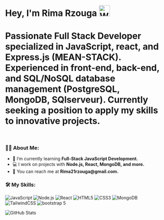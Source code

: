  <h1><b>Hey, I'm Rima Rzouga</b> <img src="https://media.giphy.com/media/hvRJCLFzcasrR4ia7z/giphy.gif" width="35" alt="Waving hand"></h1>
 <h1>Passionate Full Stack Developer specialized in JavaScript, react, and Express.js (MEAN-STACK). Experienced in front-end, back-end, and SQL/NoSQL database management (PostgreSQL, MongoDB, SQlserveur). Currently seeking a position to apply my skills to innovative projects.</h1>
              <section id="about" class="card">
                <br>
                <h3>🧑‍💻 About Me:</h3>
                <ul>
                    <li>🌱 I’m currently learning <b>Full-Stack JavaScript Development.</b></li>
                    <li>💻 I work on projects with <b>Node.js, React, MongoDB, and more.</b></li>
                    <li>📧 You can reach me at <b>Rima21rzouga@gmail.com.</b></li>
                </ul>
            </section>
               
<section id="skills" class="card">
                <h3>🛠️ My Skills:</h3>
                <p class="skills">
                    <img src="https://img.shields.io/badge/JavaScript-F7DF1E?style=flat&logo=javascript&logoColor=black" alt="JavaScript">
                    <img src="https://img.shields.io/badge/Node.js-43853D?style=flat&logo=node.js&logoColor=white" alt="Node.js">
                    <img src="https://img.shields.io/badge/React-61DAFB?style=flat&logo=react&logoColor=black" alt="React">
                    <img src="https://img.shields.io/badge/HTML5-E34F26?style=flat&logo=html5&logoColor=white" alt="HTML5">
                    <img src="https://img.shields.io/badge/CSS3-1572B6?style=flat&logo=css3&logoColor=white" alt="CSS3">
                    <img src="https://img.shields.io/badge/MongoDB-4EA94B?style=flat&logo=mongodb&logoColor=white" alt="MongoDB">
                    <img src="https://img.shields.io/badge/TailwindCSS-06B6D4?style=flat&logo=tailwindcss&logoColor=white" alt="TailwindCSS">
                    <img src="https://img.shields.io/badge/bootstrap-F7DF1E?style=flat&logo=bootstrap&logoColor=black" alt="bootstrap 5">
                </p>
            </section>
      <img src="https://github-readme-stats.vercel.app/api?username=rimarzouga&show_icons=true&theme=radical" alt="GitHub Stats">
<!---  https://github-readme-stats.vercel.app/api?username=rimarzouga&show_icons=true&theme=radical
👋 Hi, I’m @rimarzouga
- 👀 I’m interested in ...
- 🌱 I’m currently learning ...
- 💞️ I’m looking to collaborate on ...
- 📫 How to reach me ...
- 😄 Pronouns: ...
- ⚡ Fun fact: ...-->

<!---
rimarzouga/rimarzouga is a ✨ special ✨ repository because its `README.md` (this file) appears on your GitHub profile.
You can click the Preview link to take a look at your changes.
--->
